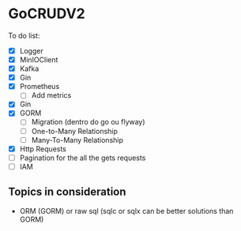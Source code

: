 # GoCRUDV2

To do list:

- [x] Logger
- [x] MinIOClient
- [x] Kafka
- [x] Gin
- [x] Prometheus
  - [ ] Add metrics
- [x] Gin
- [x] GORM
  - [ ] Migration (dentro do go ou flyway)
  - [ ] One-to-Many Relationship
  - [ ] Many-To-Many Relationship
- [x] Http Requests
- [ ] Pagination for the all the gets requests
- [ ] IAM

## Topics in consideration

- ORM (GORM) or raw sql (sqlc or sqlx can be better solutions than GORM)
